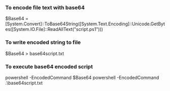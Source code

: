 ### To encode file text with base64 
$Base64 = [System.Convert]::ToBase64String([System.Text.Encoding]::Unicode.GetBytes([System.IO.File]::ReadAllText("script.ps1")))

### To write encoded string to file 
$Base64 > base64script.txt

### To execute base64 encoded script 
powershell -EncodedCommand $Base64
powershell -EncodedCommand .\base64script.txt

